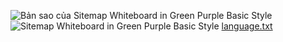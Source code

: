 
![Bản sao của Sitemap Whiteboard in Green Purple Basic Style](https://github.com/mongquamonNT106/DoAnWeb/assets/147973724/242568ec-bcd8-4676-84e6-fbb13ce65a58)
![Sitemap Whiteboard in Green Purple Basic Style](https://github.com/mongquamonNT106/DoAnWeb/assets/147973724/8ecf6215-4dc2-4f2a-b938-fa22f3001371)
[language.txt](https://github.com/mongquamonNT106/DoAnWeb/files/14768946/language.txt)
